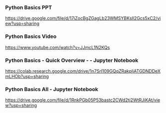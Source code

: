 ### Python Basics PPT
https://drive.google.com/file/d/17iZocBgZGagLb23WMSYBKsIl2Gcs5xC2/view?usp=sharing

### Python Basics Video
https://www.youtube.com/watch?v=JJmcL1N2KQs

### Python Basics - Quick Overview -  - Jupyter Notebook
https://colab.research.google.com/drive/1n7Srl109GQqZRakpljATGDNDDeXmLHOb?usp=sharing

### Python Basics All - Jupyter Notebook
https://drive.google.com/file/d/1RnkPGb05P53bastc2CWd2tj2WtRJiKAt/view?usp=sharing
